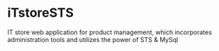 iTstoreSTS
==========

IT store web application for product management, which incorporates administration tools and utilizes the power of STS &amp; MySql

